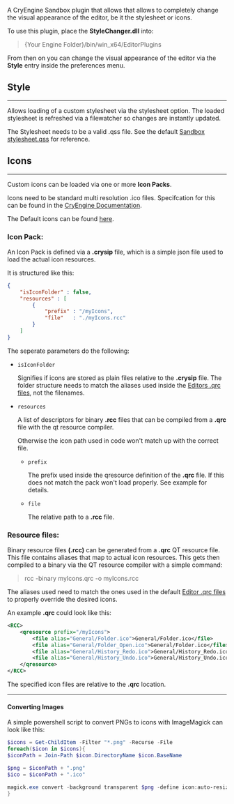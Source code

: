 A CryEngine Sandbox plugin that allows that allows to completely change the visual appearance of the editor, be it the stylesheet or icons.

To use this plugin, place the **StyleChanger.dll** into:
> {Your Engine Folder}/bin/win_x64/EditorPlugins

From then on you can change the visual appearance of the editor via the **Style** entry inside the preferences menu.

## Style
---
Allows loading of a custom stylesheet via the stylesheet option. The loaded stylesheet is refreshed via a filewatcher so changes are instantly updated.

The Stylesheet needs to be a valid .qss file. See the default [Sandbox stylesheet.qss](https://github.com/CRYTEK/CRYENGINE/blob/release/Editor/Styles/stylesheet.qss) for reference.
## Icons
---
Custom icons can be loaded via one or more **Icon Packs**.

 Icons need to be standard multi resolution .ico files. Specifcation for this can be found in the [CryEngine Documentation](https://docs.cryengine.com/display/CEPROG/Theme%2C+Styling+and+Colors).

 The Default icons can be found [here](https://github.com/CRYTEK/CRYENGINE/tree/release/Code/Sandbox/Plugins/EditorCommon/icons).

### Icon Pack:

An Icon Pack is defined via a **.crysip** file, which is a simple json file used to load the actual icon resources.

It is structured like this:
```json
{
	"isIconFolder" : false,
	"resources" : [
		{
			"prefix" : "/myIcons",
			"file"	 : "./myIcons.rcc"
		}
	]
}
```

The seperate parameters do the following:

- `isIconFolder`
    
    Signifies if icons are stored as plain files relative to the **.crysip** file.
    The folder structure needs to match the aliases used inside the [Editors .qrc files](https://github.com/CRYTEK/CRYENGINE/blob/release/Code/Sandbox/Plugins/EditorCommon/EditorCommon.qrc), not the filenames.
- `resources`
        
    A list of descriptors for binary **.rcc** files that can be compiled from a **.qrc** file with the qt resource compiler.
    
    Otherwise the icon path used in code won't match up with the correct file.
    
    - `prefix`

        The prefix used inside the qresource definition of the **.qrc** file.
        If this does not match the pack won't load properly.
        See example for details.
    - `file`

        The relative path to a **.rcc** file. 

### Resource files:

Binary resource files **(.rcc)** can be generated from a **.qrc** QT resource file. This file contains aliases that map to actual icon resources. This gets then compiled to a binary via the QT resource compiler with a simple command:
>rcc -binary myIcons.qrc -o myIcons.rcc

The aliases used need to match the ones used in the default [Editor .qrc files](https://github.com/CRYTEK/CRYENGINE/blob/release/Code/Sandbox/Plugins/EditorCommon/EditorCommon.qrc) to properly override the desired icons.

An example **.qrc** could look like this:
```xml
<RCC>
	<qresource prefix="/myIcons">
		<file alias="General/Folder.ico">General/Folder.ico</file>
		<file alias="General/Folder_Open.ico">General/Folder.ico</file>
		<file alias="General/History_Redo.ico">General/History_Redo.ico</file>
		<file alias="General/History_Undo.ico">General/History_Undo.ico</file>
	</qresource>
</RCC>
```
The specified icon files are relative to the **.qrc** location.


---
#### Converting Images

A simple powershell script to convert PNGs to icons with ImageMagick can look like this:
```powershell
$icons = Get-ChildItem -Filter "*.png" -Recurse -File
foreach($icon in $icons){
$iconPath = Join-Path $icon.DirectoryName $icon.BaseName

$png = $iconPath + ".png"
$ico = $iconPath + ".ico"

magick.exe convert -background transparent $png -define icon:auto-resize=16,24,32,48,64,72,96,128,256 $ico
}
```